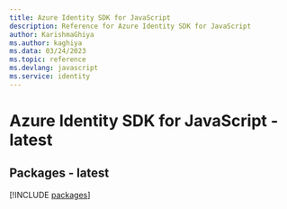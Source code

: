 ```yaml
---
title: Azure Identity SDK for JavaScript
description: Reference for Azure Identity SDK for JavaScript
author: KarishmaGhiya
ms.author: kaghiya
ms.data: 03/24/2023
ms.topic: reference
ms.devlang: javascript
ms.service: identity
---
```

# Azure Identity SDK for JavaScript - latest
## Packages - latest
[!INCLUDE [packages](identity-index.md)]